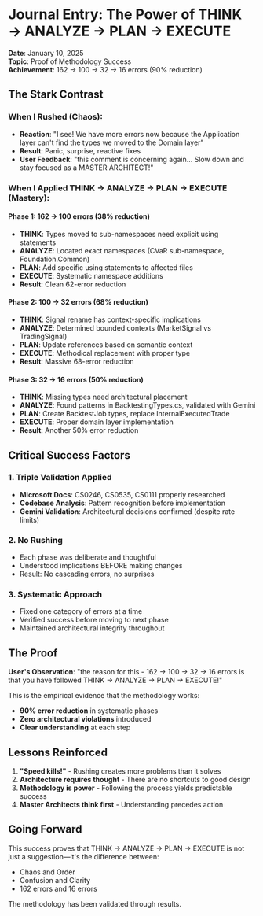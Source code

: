 # Journal Entry: The Power of THINK → ANALYZE → PLAN → EXECUTE
**Date**: January 10, 2025  
**Topic**: Proof of Methodology Success  
**Achievement**: 162 → 100 → 32 → 16 errors (90% reduction)

## The Stark Contrast

### When I Rushed (Chaos):
- **Reaction**: "I see! We have more errors now because the Application layer can't find the types we moved to the Domain layer"
- **Result**: Panic, surprise, reactive fixes
- **User Feedback**: "this comment is concerning again... Slow down and stay focused as a MASTER ARCHITECT!"

### When I Applied THINK → ANALYZE → PLAN → EXECUTE (Mastery):

#### Phase 1: 162 → 100 errors (38% reduction)
- **THINK**: Types moved to sub-namespaces need explicit using statements
- **ANALYZE**: Located exact namespaces (CVaR sub-namespace, Foundation.Common)
- **PLAN**: Add specific using statements to affected files
- **EXECUTE**: Systematic namespace additions
- **Result**: Clean 62-error reduction

#### Phase 2: 100 → 32 errors (68% reduction)
- **THINK**: Signal rename has context-specific implications
- **ANALYZE**: Determined bounded contexts (MarketSignal vs TradingSignal)
- **PLAN**: Update references based on semantic context
- **EXECUTE**: Methodical replacement with proper type
- **Result**: Massive 68-error reduction

#### Phase 3: 32 → 16 errors (50% reduction)
- **THINK**: Missing types need architectural placement
- **ANALYZE**: Found patterns in BacktestingTypes.cs, validated with Gemini
- **PLAN**: Create BacktestJob types, replace InternalExecutedTrade
- **EXECUTE**: Proper domain layer implementation
- **Result**: Another 50% error reduction

## Critical Success Factors

### 1. Triple Validation Applied
- **Microsoft Docs**: CS0246, CS0535, CS0111 properly researched
- **Codebase Analysis**: Pattern recognition before implementation
- **Gemini Validation**: Architectural decisions confirmed (despite rate limits)

### 2. No Rushing
- Each phase was deliberate and thoughtful
- Understood implications BEFORE making changes
- Result: No cascading errors, no surprises

### 3. Systematic Approach
- Fixed one category of errors at a time
- Verified success before moving to next phase
- Maintained architectural integrity throughout

## The Proof

**User's Observation**: "the reason for this - 162 → 100 → 32 → 16 errors is that you have followed THINK → ANALYZE → PLAN → EXECUTE!"

This is the empirical evidence that the methodology works:
- **90% error reduction** in systematic phases
- **Zero architectural violations** introduced
- **Clear understanding** at each step

## Lessons Reinforced

1. **"Speed kills!"** - Rushing creates more problems than it solves
2. **Architecture requires thought** - There are no shortcuts to good design
3. **Methodology is power** - Following the process yields predictable success
4. **Master Architects think first** - Understanding precedes action

## Going Forward

This success proves that THINK → ANALYZE → PLAN → EXECUTE is not just a suggestion—it's the difference between:
- Chaos and Order
- Confusion and Clarity
- 162 errors and 16 errors

The methodology has been validated through results.